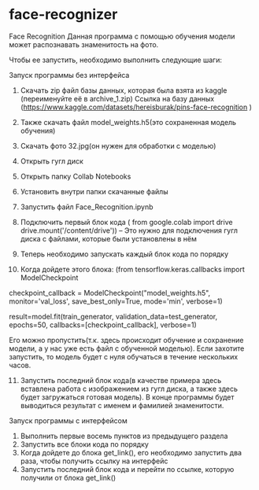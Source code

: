 # face-recognizer
Face Recognition
Данная программа с помощью обучения модели может распознавать знаменитость на фото. 

Чтобы ее запустить, необходимо выполнить следующие шаги: 

Запуск программы без интерфейса
1)	Скачать zip файл базы данных, которая была взята из kaggle (переименуйте её в archive_1.zip)
Ссылка на базу данных (https://www.kaggle.com/datasets/hereisburak/pins-face-recognition
)

2)	Также скачать файл model_weights.h5(это сохраненная модель обучения)


3)	Скачать фото 32.jpg(он нужен для обработки с моделью)

4)	Открыть гугл диск

5)	Открыть папку Collab Notebooks

6)	Установить внутри папки скачанные файлы


7)	Запустить файл Face_Recognition.ipynb

8)	Подключить первый блок кода (
from google.colab import drive
drive.mount('/content/drive')) – Это нужно для подключения гугл диска с файлами, которые были установлены в нём

9)	Теперь необходимо запускать каждый блок кода по порядку

10)	Когда дойдете этого блока: 
(from tensorflow.keras.callbacks import ModelCheckpoint

checkpoint_callback = ModelCheckpoint("model_weights.h5",
                                      monitor='val_loss',
                                      save_best_only=True,
                                      mode='min',
                                      verbose=1)

result=model.fit(train_generator,
                 validation_data=test_generator,
                 epochs=50,
                 callbacks=[checkpoint_callback],
                 verbose=1) 

Его можно пропустить(т.к. здесь происходит обучение и сохранение модели, а у нас уже есть файл с обученной моделью). Если захотите запустить, то модель будет с нуля обучаться в течение нескольких часов.

11)	Запустить последний блок кода(в качестве примера здесь вставлена работа с изображением из гугл диска, а также здесь будет загружаться готовая модель). В конце программы будет выводиться результат с именем и фамилией знаменитости.


 
Запуск программы с интерфейсом
1)	Выполнить первые восемь пунктов из предыдущего раздела
2)	Запустить все блоки кода по порядку
3)	Когда дойдете до блока get_link(), его необходимо запустить два раза, чтобы получить ссылку на интерфейс
4)	Запустить последний блок кода и перейти по ссылке, которую получили от блока get_link()















